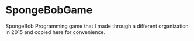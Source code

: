 # SpongeBobGame
SpongeBob Programming game that I made through a different organization in 2015 and copied here for convenience.
